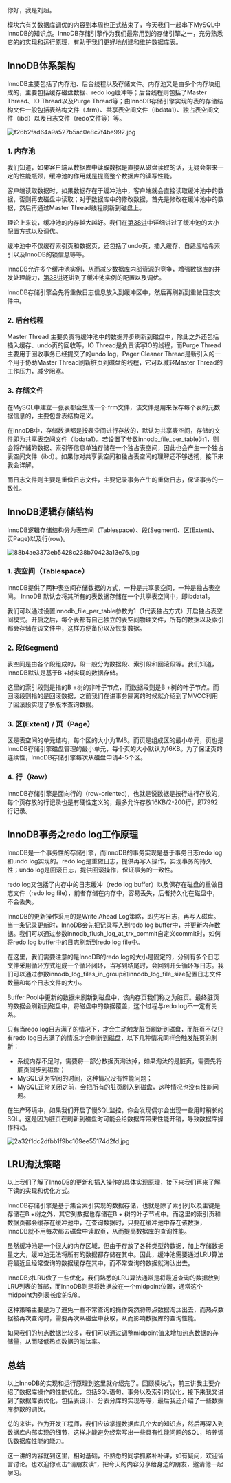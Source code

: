 你好，我是刘超。

模块六有关数据库调优的内容到本周也正式结束了，今天我们一起串下MySQL中InnoDB的知识点。InnoDB存储引擎作为我们最常用到的存储引擎之一，充分熟悉它的的实现和运行原理，有助于我们更好地创建和维护数据库表。

## InnoDB体系架构

InnoDB主要包括了内存池、后台线程以及存储文件。内存池又是由多个内存块组成的，主要包括缓存磁盘数据、redo log缓冲等；后台线程则包括了Master Thread、IO Thread以及Purge Thread等；由InnoDB存储引擎实现的表的存储结构文件一般包括表结构文件（.frm）、共享表空间文件（ibdata1）、独占表空间文件（ibd）以及日志文件（redo文件等）等。

![f26b2fad64a9a527b5ac0e8c7f4be992.jpg][]

### 1. 内存池

我们知道，如果客户端从数据库中读取数据是直接从磁盘读取的话，无疑会带来一定的性能瓶颈，缓冲池的作用就是提高整个数据库的读写性能。

客户端读取数据时，如果数据存在于缓冲池中，客户端就会直接读取缓冲池中的数据，否则再去磁盘中读取；对于数据库中的修改数据，首先是修改在缓冲池中的数据，然后再通过Master Thread线程刷新到磁盘上。

理论上来说，缓冲池的内存越大越好。我们在[第38讲][38]中详细讲过了缓冲池的大小配置方式以及调优。

缓冲池中不仅缓存索引页和数据页，还包括了undo页，插入缓存、自适应哈希索引以及InnoDB的锁信息等等。

InnoDB允许多个缓冲池实例，从而减少数据库内部资源的竞争，增强数据库的并发处理能力，[第38讲][38]还讲到了缓冲池实例的配置以及调优。

InnoDB存储引擎会先将重做日志信息放入到缓冲区中，然后再刷新到重做日志文件中。

### 2. 后台线程

Master Thread 主要负责将缓冲池中的数据异步刷新到磁盘中，除此之外还包括插入缓存、undo页的回收等，IO Thread是负责读写IO的线程，而Purge Thread主要用于回收事务已经提交了的undo log，Pager Cleaner Thread是新引入的一个用于协助Master Thread刷新脏页到磁盘的线程，它可以减轻Master Thread的工作压力，减少阻塞。

### 3. 存储文件

在MySQL中建立一张表都会生成一个.frm文件，该文件是用来保存每个表的元数据信息的，主要包含表结构定义。

在InnoDB中，存储数据都是按表空间进行存放的，默认为共享表空间，存储的文件即为共享表空间文件（ibdata1）。若设置了参数innodb\_file\_per\_table为1，则会将存储的数据、索引等信息单独存储在一个独占表空间，因此也会产生一个独占表空间文件（ibd）。如果你对共享表空间和独占表空间的理解还不够透彻，接下来我会详解。

而日志文件则主要是重做日志文件，主要记录事务产生的重做日志，保证事务的一致性。

## InnoDB逻辑存储结构

InnoDB逻辑存储结构分为表空间（Tablespace）、段(Segment)、区(Extent)、页Page)以及行(row)。

![88b4ae3373eb5428c238b70423a13e76.jpg][]

### 1. 表空间（Tablespace）

InnoDB提供了两种表空间存储数据的方式，一种是共享表空间，一种是独占表空间。 InnoDB 默认会将其所有的表数据存储在一个共享表空间中，即ibdata1。

我们可以通过设置innodb\_file\_per\_table参数为1（1代表独占方式）开启独占表空间模式。开启之后，每个表都有自己独立的表空间物理文件，所有的数据以及索引都会存储在该文件中，这样方便备份以及恢复数据。

### 2. 段(Segment)

表空间是由各个段组成的，段一般分为数据段、索引段和回滚段等。我们知道，InnoDB默认是基于B +树实现的数据存储。

这里的索引段则是指的B +树的非叶子节点，而数据段则是B +树的叶子节点。而回滚段则指的是回滚数据，之前我们在讲事务隔离的时候就介绍到了MVCC利用了回滚段实现了多版本查询数据。

### 3. 区(Extent) / 页（Page）

区是表空间的单元结构，每个区的大小为1MB。而页是组成区的最小单元，页也是InnoDB存储引擎磁盘管理的最小单元，每个页的大小默认为16KB。为了保证页的连续性，InnoDB存储引擎每次从磁盘申请4-5个区。

### 4. 行（Row）

InnoDB存储引擎是面向行的（row-oriented)，也就是说数据是按行进行存放的，每个页存放的行记录也是有硬性定义的，最多允许存放16KB/2-200行，即7992行记录。

## InnoDB事务之redo log工作原理

InnoDB是一个事务性的存储引擎，而InnoDB的事务实现是基于事务日志redo log和undo log实现的。redo log是重做日志，提供再写入操作，实现事务的持久性；undo log是回滚日志，提供回滚操作，保证事务的一致性。

redo log又包括了内存中的日志缓冲（redo log buffer）以及保存在磁盘的重做日志文件（redo log file），前者存储在内存中，容易丢失，后者持久化在磁盘中，不会丢失。

InnoDB的更新操作采用的是Write Ahead Log策略，即先写日志，再写入磁盘。当一条记录更新时，InnoDB会先把记录写入到redo log buffer中，并更新内存数据。我们可以通过参数innodb\_flush\_log\_at\_trx\_commit自定义commit时，如何将redo log buffer中的日志刷新到redo log file中。

在这里，我们需要注意的是InnoDB的redo log的大小是固定的，分别有多个日志文件采用循环方式组成一个循环闭环，当写到结尾时，会回到开头循环写日志。我们可以通过参数innodb\_log\_files\_in\_group和innodb\_log\_file\_size配置日志文件数量和每个日志文件的大小。

Buffer Pool中更新的数据未刷新到磁盘中，该内存页我们称之为脏页。最终脏页的数据会刷新到磁盘中，将磁盘中的数据覆盖，这个过程与redo log不一定有关系。

只有当redo log日志满了的情况下，才会主动触发脏页刷新到磁盘，而脏页不仅只有redo log日志满了的情况才会刷新到磁盘，以下几种情况同样会触发脏页的刷新：

 *  系统内存不足时，需要将一部分数据页淘汰掉，如果淘汰的是脏页，需要先将脏页同步到磁盘；
 *  MySQL认为空闲的时间，这种情况没有性能问题；
 *  MySQL正常关闭之前，会把所有的脏页刷入到磁盘，这种情况也没有性能问题。

在生产环境中，如果我们开启了慢SQL监控，你会发现偶尔会出现一些用时稍长的SQL。这是因为脏页在刷新到磁盘时可能会给数据库带来性能开销，导致数据库操作抖动。

![2a32f1dc2dfbb1f9bc169ee55174d2fd.jpg][]

## LRU淘汰策略

以上我们了解了InnoDB的更新和插入操作的具体实现原理，接下来我们再来了解下读的实现和优化方式。

InnoDB存储引擎是基于集合索引实现的数据存储，也就是除了索引列以及主键是存储在B +树之外，其它列数据也存储在B + 树的叶子节点中。而这里的索引页和数据页都会缓存在缓冲池中，在查询数据时，只要在缓冲池中存在该数据，InnoDB就不用每次都去磁盘中读取页，从而提高数据库的查询性能。

虽然缓冲池是一个很大的内存区域，但由于存放了各种类型的数据，加上存储数据量之大，缓冲池无法将所有的数据都存储在其中。因此，缓冲池需要通过LRU算法将最近且经常查询的数据缓存在其中，而不常查询的数据就淘汰出去。

InnoDB对LRU做了一些优化，我们熟悉的LRU算法通常是将最近查询的数据放到LRU列表的首部，而InnoDB则是将数据放在一个midpoint位置，通常这个midpoint为列表长度的5/8。

这种策略主要是为了避免一些不常查询的操作突然将热点数据淘汰出去，而热点数据被再次查询时，需要再次从磁盘中获取，从而影响数据库的查询性能。

如果我们的热点数据比较多，我们可以通过调整midpoint值来增加热点数据的存储量，从而降低热点数据的淘汰率。

## 总结

以上InnoDB的实现和运行原理到这里就介绍完了。回顾模块六，前三讲我主要介绍了数据库操作的性能优化，包括SQL语句、事务以及索引的优化，接下来我又讲到了数据库表优化，包括表设计、分表分库的实现等等，最后我还介绍了一些数据库参数的调优。

总的来讲，作为开发工程师，我们应该掌握数据库几个大的知识点，然后再深入到数据库内部实现的细节，这样才能避免经常写出一些具有性能问题的SQL，培养调优数据库性能的能力。

这一讲的内容就到这里，相对基础，不熟悉的同学抓紧补补课，如有疑问，欢迎留言讨论。也欢迎你点击“请朋友读”，把今天的内容分享给身边的朋友，邀请他一起学习。


[f26b2fad64a9a527b5ac0e8c7f4be992.jpg]: https://static001.geekbang.org/resource/image/f2/92/f26b2fad64a9a527b5ac0e8c7f4be992.jpg
[38]: https://time.geekbang.org/column/article/120160
[88b4ae3373eb5428c238b70423a13e76.jpg]: https://static001.geekbang.org/resource/image/88/76/88b4ae3373eb5428c238b70423a13e76.jpg
[2a32f1dc2dfbb1f9bc169ee55174d2fd.jpg]: https://static001.geekbang.org/resource/image/2a/fd/2a32f1dc2dfbb1f9bc169ee55174d2fd.jpg

